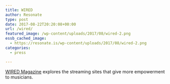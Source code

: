 ```yaml
---
title: WIRED
author: Resonate
type: post
date: 2017-08-22T20:20:08+00:00
url: /wired/
featured_image: /wp-content/uploads/2017/08/wired-2.png
essb_cached_image:
  - https://resonate.is/wp-content/uploads/2017/08/wired-2.png
categories:
  - press

---
```

[WIRED Magazine][1] explores the streaming sites that give more empowerment to musicians.

 [1]: http://www.wired.co.uk/article/online-music-streaming-technology